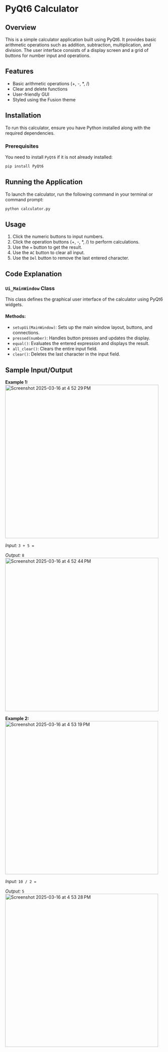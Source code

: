 # PyQt6 Calculator

## Overview
This is a simple calculator application built using PyQt6. It provides basic arithmetic operations such as addition, subtraction, multiplication, and division. The user interface consists of a display screen and a grid of buttons for number input and operations.

## Features
- Basic arithmetic operations (+, -, *, /)
- Clear and delete functions
- User-friendly GUI
- Styled using the Fusion theme

## Installation
To run this calculator, ensure you have Python installed along with the required dependencies.

### Prerequisites
You need to install `PyQt6` if it is not already installed:

```sh
pip install PyQt6
```

## Running the Application
To launch the calculator, run the following command in your terminal or command prompt:

```sh
python calculator.py
```

## Usage
1. Click the numeric buttons to input numbers.
2. Click the operation buttons (+, -, *, /) to perform calculations.
3. Use the `=` button to get the result.
4. Use the `AC` button to clear all input.
5. Use the `Del` button to remove the last entered character.

## Code Explanation
### `Ui_MainWindow` Class
This class defines the graphical user interface of the calculator using PyQt6 widgets.

#### Methods:
- `setupUi(MainWindow)`: Sets up the main window layout, buttons, and connections.
- `pressed(number)`: Handles button presses and updates the display.
- `equal()`: Evaluates the entered expression and displays the result.
- `all_clear()`: Clears the entire input field.
- `clear()`: Deletes the last character in the input field.

## Sample Input/Output
**Example 1:**
<img width="487" alt="Screenshot 2025-03-16 at 4 52 29 PM" src="https://github.com/user-attachments/assets/dceeab95-4400-423d-91b1-d7d1d96eb6d1" />

_Input:_ `3 + 5 =`

_Output:_ `8`
<img width="487" alt="Screenshot 2025-03-16 at 4 52 44 PM" src="https://github.com/user-attachments/assets/41867b39-ef80-493e-aa0d-aa924e85d4e6" />

**Example 2:**
<img width="486" alt="Screenshot 2025-03-16 at 4 53 19 PM" src="https://github.com/user-attachments/assets/6d2d428d-f1c8-448f-b109-47bacbce601a" />

_Input:_ `10 / 2 =`

_Output:_ `5`
<img width="486" alt="Screenshot 2025-03-16 at 4 53 28 PM" src="https://github.com/user-attachments/assets/19c3447f-9da7-4200-9e9a-3694f22e468c" />


